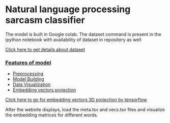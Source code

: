 <h1>Natural language processing sarcasm classifier</h1>
<p>The model is built in Google colab. The dataset command is present in the ipython notebook with availability of dataset in repository as well</p>
<a href="https://www.kaggle.com/rmisra/news-headlines-dataset-for-sarcasm-detection">Click here to get details about dataset</>
<h3>Features of model</h3>
<ul>
<li>Preprocessing</li>
<li>Model Building</li>
<li>Data Visualization</li>
<li>Embedding vectors projection</li>
</ul>
<a href="https://projector.tensorflow.org/">Click here to go for embedding vectors 3D projection by tensorflow</a>
<p>After the website displays, load the meta.tsv and vecs.tsv files and visualize the embedding matrices for different words.</p>
